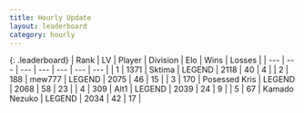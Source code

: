 ```yaml
---
title: Hourly Update
layout: leaderboard
category: hourly
---
```


{: .leaderboard}
| Rank | LV | Player | Division | Elo | Wins | Losses |
| --- | --- | --- | --- | --- | --- | --- |
| <span data-change="0">1</span> | 1371 | <span title="ID: 353063">Sktima</span> | LEGEND | <span data-change="4">2118</span> | <span data-change="3">40</span> | <span data-change="1">4</span> |
| <span data-change="0">2</span> | 188 | <span title="ID: 5578">mew777</span> | LEGEND | <span data-change="0">2075</span> | <span data-change="0">46</span> | <span data-change="0">15</span> |
| <span data-change="0">3</span> | 170 | <span title="ID: 402846">Posessed Kris</span> | LEGEND | <span data-change="0">2068</span> | <span data-change="0">58</span> | <span data-change="0">23</span> |
| <span data-change="0">4</span> | 309 | <span title="ID: 443550">Alt1</span> | LEGEND | <span data-change="0">2039</span> | <span data-change="0">24</span> | <span data-change="0">9</span> |
| <span data-change="0">5</span> | 67 | <span title="ID: 665001">Kamado Nezuko</span> | LEGEND | <span data-change="0">2034</span> | <span data-change="0">42</span> | <span data-change="0">17</span> |